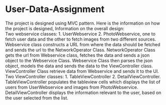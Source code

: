 # User-Data-Assignment
The project is designed using MVC pattern. Here is the information on how the project is designed,
Information on the overall design:  
Two webservice classes: 1. UserWebservice 2. PhotoWebservice, one to fetch user data and the other to fetch images from two different sources.
Webservice class constructs a URL from where the data should be fetched and sends the url to the NetworkOperator Class. 
NetworkOperator Class gets the url from Webservice class, fetches the data and sends a json object to the Webservice Class.
Webservice Class then parses the json object, models the data and sends the data to the ViewController class.
ViewController Class retrieve data from Webservice and sends it to the UI. Two ViewController classes: 1. TableViewController 2. DetailViewController. 
TableViewController populates the tableview cells which displays the list of users from UserWebservice and images from PhotoWebservice.
DetailViewController displays the information relevant to the user, based on the user selected from the list.
